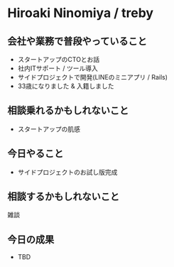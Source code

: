# Hiroaki Ninomiya / treby

## 会社や業務で普段やっていること

- スタートアップのCTOとお話
- 社内ITサポート / ツール導入
- サイドプロジェクトで開発(LINEのミニアプリ / Rails)
- 33歳になりました & 入籍しました

## 相談乗れるかもしれないこと

- スタートアップの肌感

## 今日やること

- サイドプロジェクトのお試し版完成

## 相談するかもしれないこと

雑談

## 今日の成果

- TBD
